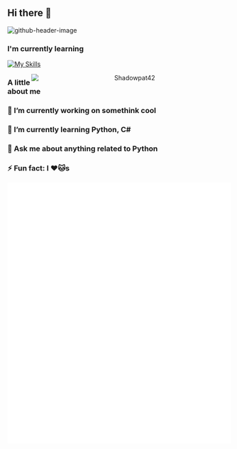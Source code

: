 ## Hi there 👋
![github-header-image](https://github.com/Shadowpat42/Shadowpat42/assets/139674850/82dad9ae-035d-4241-a174-ab19def42a14)

### I'm currently learning
[![My Skills](https://skillicons.dev/icons?i=cs,bootstrap,flask,git,github,postman,py)](https://skillicons.dev)
<p align="center">
  <img src="https://github-readme-stats.vercel.app/api?username=Shadowpat42&show_icons=true&theme=gotham" width=450px alt="Shadowpat42" align="right"/>
</p>


### A little about me
### 🔭 I’m currently working on somethink cool
### 🌱 I’m currently learning Python, C#
### 💬 Ask me about anything related to Python
### ⚡ Fun fact: I ❤️🐱s
<p align="center"> <img src="https://github.com/Shadowpat42/github-stats-transparent/blob/output/generated/languages.svg" alt="Shadowpat42" align="left"/>
<p align="center"> <img src="https://github.com/Shadowpat42/github-stats-transparent/blob/output/generated/overview.svg" alt="Shadowpat42" align="left"/> <br> <br>


